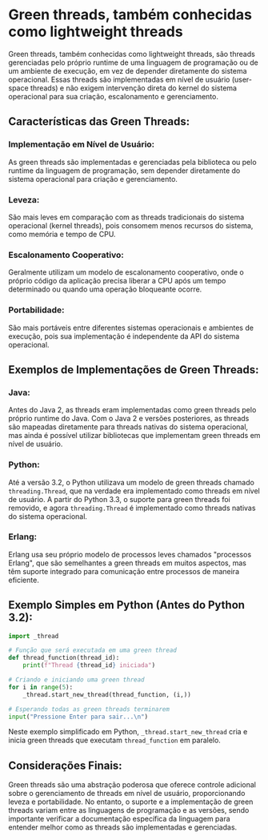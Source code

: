 # Green threads, também conhecidas como lightweight threads

Green threads, também conhecidas como lightweight threads, são threads gerenciadas pelo próprio runtime de uma linguagem de programação ou de um ambiente de execução, em vez de depender diretamente do sistema operacional. Essas threads são implementadas em nível de usuário (user-space threads) e não exigem intervenção direta do kernel do sistema operacional para sua criação, escalonamento e gerenciamento.

## Características das Green Threads:

### Implementação em Nível de Usuário:
As green threads são implementadas e gerenciadas pela biblioteca ou pelo runtime da linguagem de programação, sem depender diretamente do sistema operacional para criação e gerenciamento.

### Leveza:
São mais leves em comparação com as threads tradicionais do sistema operacional (kernel threads), pois consomem menos recursos do sistema, como memória e tempo de CPU.

### Escalonamento Cooperativo:
Geralmente utilizam um modelo de escalonamento cooperativo, onde o próprio código da aplicação precisa liberar a CPU após um tempo determinado ou quando uma operação bloqueante ocorre.

### Portabilidade:
São mais portáveis entre diferentes sistemas operacionais e ambientes de execução, pois sua implementação é independente da API do sistema operacional.

## Exemplos de Implementações de Green Threads:

### Java:
Antes do Java 2, as threads eram implementadas como green threads pelo próprio runtime do Java. Com o Java 2 e versões posteriores, as threads são mapeadas diretamente para threads nativas do sistema operacional, mas ainda é possível utilizar bibliotecas que implementam green threads em nível de usuário.

### Python:
Até a versão 3.2, o Python utilizava um modelo de green threads chamado `threading.Thread`, que na verdade era implementado como threads em nível de usuário. A partir do Python 3.3, o suporte para green threads foi removido, e agora `threading.Thread` é implementado como threads nativas do sistema operacional.

### Erlang:
Erlang usa seu próprio modelo de processos leves chamados "processos Erlang", que são semelhantes a green threads em muitos aspectos, mas têm suporte integrado para comunicação entre processos de maneira eficiente.

## Exemplo Simples em Python (Antes do Python 3.2):

```python
import _thread

# Função que será executada em uma green thread
def thread_function(thread_id):
    print(f"Thread {thread_id} iniciada")

# Criando e iniciando uma green thread
for i in range(5):
    _thread.start_new_thread(thread_function, (i,))

# Esperando todas as green threads terminarem
input("Pressione Enter para sair...\n")
```

Neste exemplo simplificado em Python, `_thread.start_new_thread` cria e inicia green threads que executam `thread_function` em paralelo.

## Considerações Finais:
Green threads são uma abstração poderosa que oferece controle adicional sobre o gerenciamento de threads em nível de usuário, proporcionando leveza e portabilidade. No entanto, o suporte e a implementação de green threads variam entre as linguagens de programação e as versões, sendo importante verificar a documentação específica da linguagem para entender melhor como as threads são implementadas e gerenciadas.
